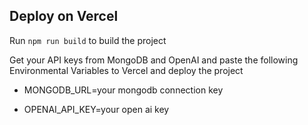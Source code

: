 
## Deploy on Vercel

Run 
```npm run build```
to build the project

Get your API keys from MongoDB and OpenAI and paste the following Environmental Variables to Vercel and deploy the project

- MONGODB_URL=your mongodb connection key

- OPENAI_API_KEY=your open ai key